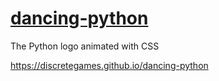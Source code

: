 # [dancing-python](https://discretegames.github.io/dancing-python/)
The Python logo animated with CSS

https://discretegames.github.io/dancing-python
